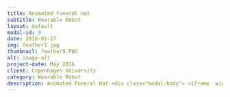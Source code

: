 ```yaml
---
title: Animated Funeral Hat
subtitle: Wearable Robot
layout: default
modal-id: 9
date: 2016-05-27
img: feather1.jpg
thumbnail: feather9.PNG
alt: image-alt
project-date: May 2016
client: Copenhagen University
category: Wearable Robot
description: Animated Funeral Hat <div class="modal-body"> <iframe  width="700" height="550" src="https://www.youtube.com/embed/V83Chrk1Ps4" frameborder="0" allow="autoplay; encrypted-media" allowfullscreen  class="w3-row"></iframe> </div> <br> <br ><embed src="img/Wearable.pdf" type="application/pdf" width="900px" height="700px  >  </embed>
---
```

